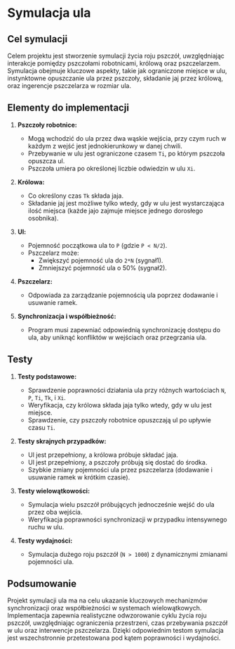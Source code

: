 # Symulacja ula

## Cel symulacji
Celem projektu jest stworzenie symulacji życia roju pszczół, uwzględniając interakcje pomiędzy pszczołami robotnicami, królową oraz pszczelarzem. 
Symulacja obejmuje kluczowe aspekty, takie jak ograniczone miejsce w ulu, instynktowne opuszczanie ula przez pszczoły, składanie jaj przez królową, oraz ingerencje pszczelarza w rozmiar ula.

## Elementy do implementacji
1. **Pszczoły robotnice:**
   - Mogą wchodzić do ula przez dwa wąskie wejścia, przy czym ruch w każdym z wejść jest jednokierunkowy w danej chwili.
   - Przebywanie w ulu jest ograniczone czasem `Ti`, po którym pszczoła opuszcza ul.
   - Pszczoła umiera po określonej liczbie odwiedzin w ulu `Xi`.

2. **Królowa:**
   - Co określony czas `Tk` składa jaja.
   - Składanie jaj jest możliwe tylko wtedy, gdy w ulu jest wystarczająca ilość miejsca (każde jajo zajmuje miejsce jednego dorosłego osobnika).

3. **Ul:**
   - Pojemność początkowa ula to `P` (gdzie `P < N/2`).
   - Pszczelarz może:
     - Zwiększyć pojemność ula do `2*N` (sygnał1).
     - Zmniejszyć pojemność ula o 50% (sygnał2).

4. **Pszczelarz:**
   - Odpowiada za zarządzanie pojemnością ula poprzez dodawanie i usuwanie ramek.

5. **Synchronizacja i współbieżność:**
   - Program musi zapewniać odpowiednią synchronizację dostępu do ula, aby uniknąć konfliktów w wejściach oraz przegrzania ula.

## Testy
1. **Testy podstawowe:**
   - Sprawdzenie poprawności działania ula przy różnych wartościach `N`, `P`, `Ti`, `Tk`, i `Xi`.
   - Weryfikacja, czy królowa składa jaja tylko wtedy, gdy w ulu jest miejsce.
   - Sprawdzenie, czy pszczoły robotnice opuszczają ul po upływie czasu `Ti`.

2. **Testy skrajnych przypadków:**
   - Ul jest przepełniony, a królowa próbuje składać jaja.
   - Ul jest przepełniony, a pszczoły próbują się dostać do środka.
   - Szybkie zmiany pojemności ula przez pszczelarza (dodawanie i usuwanie ramek w krótkim czasie).

3. **Testy wielowątkowości:**
   - Symulacja wielu pszczół próbujących jednocześnie wejść do ula przez oba wejścia.
   - Weryfikacja poprawności synchronizacji w przypadku intensywnego ruchu w ulu.

4. **Testy wydajności:**
   - Symulacja dużego roju pszczół (`N > 1000`) z dynamicznymi zmianami pojemności ula.

## Podsumowanie
Projekt symulacji ula ma na celu ukazanie kluczowych mechanizmów synchronizacji oraz współbieżności w systemach wielowątkowych. 
Implementacja zapewnia realistyczne odwzorowanie cyklu życia roju pszczół, uwzględniając ograniczenia przestrzeni, czas przebywania pszczół w ulu oraz interwencje pszczelarza. 
Dzięki odpowiednim testom symulacja jest wszechstronnie przetestowana pod kątem poprawności i wydajności.
